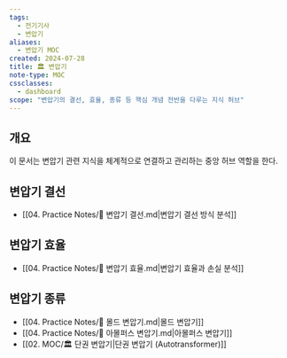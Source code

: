 ```yaml
---
tags:
  - 전기기사
  - 변압기
aliases:
  - 변압기 MOC
created: 2024-07-28
title: 🏛️ 변압기
note-type: MOC
cssclasses:
  - dashboard
scope: "변압기의 결선, 효율, 종류 등 핵심 개념 전반을 다루는 지식 허브"
---
```


## 개요
이 문서는 변압기 관련 지식을 체계적으로 연결하고 관리하는 중앙 허브 역할을 한다.

## 변압기 결선
- [[04. Practice Notes/📝 변압기 결선.md|변압기 결선 방식 분석]]

## 변압기 효율
- [[04. Practice Notes/📝 변압기 효율.md|변압기 효율과 손실 분석]]

## 변압기 종류
- [[04. Practice Notes/📝 몰드 변압기.md|몰드 변압기]]
- [[04. Practice Notes/📝 아몰퍼스 변압기.md|아몰퍼스 변압기]]
- [[02. MOC/🏛️ 단권 변압기|단권 변압기 (Autotransformer)]] 